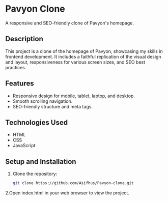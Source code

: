 # Pavyon Clone

A responsive and SEO-friendly clone of Pavyon's homepage.

## Description

This project is a clone of the homepage of Pavyon, showcasing my skills in frontend development. It includes a faithful replication of the visual design and layout, responsiveness for various screen sizes, and SEO best practices.

## Features

- Responsive design for mobile, tablet, laptop, and desktop.
- Smooth scrolling navigation.
- SEO-friendly structure and meta tags.

## Technologies Used

- HTML
- CSS
- JavaScript

## Setup and Installation

1. Clone the repository:
   ```bash
   git clone https://github.com/Asifhus/Pavyon-clone.git
   
2.Open index.html in your web browser to view the project.
